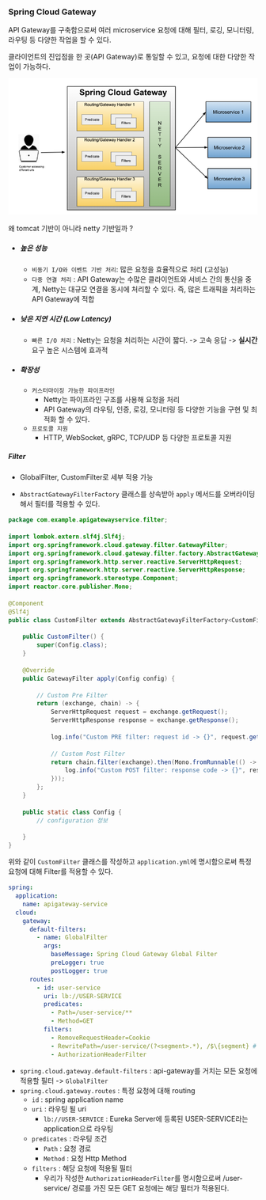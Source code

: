 ### Spring Cloud Gateway

API Gateway를 구축함으로써 여러 microservice 요청에 대해 필터, 로깅, 모니터링, 라우팅 등 다양한 작업을 할 수 있다.

클라이언트의 진입점을 한 곳(API Gateway)로 통일할 수 있고, 요청에 대한 다양한 작업이 가능하다.

![image-20250112002406963](../images/image-20250112002406963.png)

왜 tomcat 기반이 아니라 netty 기반일까 ?

- ##### 높은 성능

  - `비동기 I/O와 이벤트 기반 처리`: 많은 요청을 효율적으로 처리 (고성능)
  - `다중 연결 처리` : API Gateway는 수많은 클라이언트와 서비스 간의 통신을 중계, Netty는 대규모 연결을 동시에 처리할 수 있다. 즉, 많은 트래픽을 처리하는 API Gateway에 적합

- ##### 낮은 지연 시간 (Low Latency)

  - `빠른 I/O 처리` : Netty는 요청을 처리하는 시간이 짧다. -> 고속 응답 -> **실시간** 요구 높은 시스템에 효과적

- ##### 확장성

  - `커스터마이징 가능한 파이프라인`
    - Netty는 파이프라인 구조를 사용해 요청을 처리
    - API Gateway의 라우팅, 인증, 로깅, 모니터링 등 다양한 기능을 구현 및 최적화 할 수 있다.
  - `프로토콜 지원`
    - HTTP, WebSocket, gRPC, TCP/UDP 등 다양한 프로토콜 지원



##### Filter

- GlobalFilter, CustomFilter로 세부 적용 가능

- `AbstractGatewayFilterFactory` 클래스를 상속받아 `apply` 메서드를 오버라이딩해서 필터를 적용할 수 있다.

```java
package com.example.apigatewayservice.filter;

import lombok.extern.slf4j.Slf4j;
import org.springframework.cloud.gateway.filter.GatewayFilter;
import org.springframework.cloud.gateway.filter.factory.AbstractGatewayFilterFactory;
import org.springframework.http.server.reactive.ServerHttpRequest;
import org.springframework.http.server.reactive.ServerHttpResponse;
import org.springframework.stereotype.Component;
import reactor.core.publisher.Mono;

@Component
@Slf4j
public class CustomFilter extends AbstractGatewayFilterFactory<CustomFilter.Config> {

    public CustomFilter() {
        super(Config.class);
    }

    @Override
    public GatewayFilter apply(Config config) {

        // Custom Pre Filter
        return (exchange, chain) -> {
            ServerHttpRequest request = exchange.getRequest();
            ServerHttpResponse response = exchange.getResponse();

            log.info("Custom PRE filter: request id -> {}", request.getId());

            // Custom Post Filter
            return chain.filter(exchange).then(Mono.fromRunnable(() -> {
                log.info("Custom POST filter: response code -> {}", response.getStatusCode());
            }));
        };
    }

    public static class Config {
        // configuration 정보

    }
}
```

위와 같이 `CustomFilter` 클래스를 작성하고 `application.yml`에 명시함으로써 특정 요청에 대해 Filter를 적용할 수 있다.

```yaml
spring:
  application:
    name: apigateway-service
  cloud:
    gateway:
      default-filters:
        - name: GlobalFilter
          args:
            baseMessage: Spring Cloud Gateway Global Filter
            preLogger: true
            postLogger: true
      routes:
        - id: user-service
          uri: lb://USER-SERVICE
          predicates:
            - Path=/user-service/**
            - Method=GET
          filters:
            - RemoveRequestHeader=Cookie
            - RewritePath=/user-service/(?<segment>.*), /$\{segment} # 앞, 뒤 -> 앞 형태 uri를 뒤 형태의 uri로 변경
            - AuthorizationHeaderFilter
```

- `spring.cloud.gateway.default-filters` : api-gateway를 거치는 모든 요청에 적용할 필터 -> `GlobalFilter`
- `spring.cloud.gateway.routes` : 특정 요청에 대해 routing
  - `id` : spring application name
  - `uri` : 라우팅 될 uri
    - `lb://USER-SERVICE` : Eureka Server에 등록된 USER-SERVICE라는 application으로 라우팅
  - `predicates` : 라우팅 조건
    - `Path` : 요청 경로
    - `Method` : 요청 Http Method
  - `filters` : 해당 요청에 적용될 필터
    - 우리가 작성한 `AuthorizationHeaderFilter`를 명시함으로써 /user-service/ 경로를 가진 모든 GET 요청에는 해당 필터가 적용된다.

